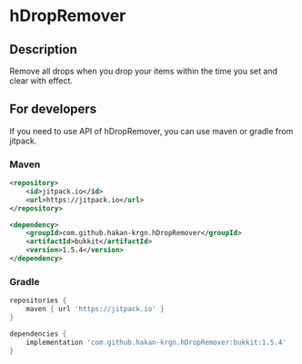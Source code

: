 # hDropRemover


## Description
Remove all drops when you drop your items within the time you set and clear with effect.

## For developers
If you need to use API of hDropRemover, you can use maven or gradle from jitpack.

### Maven

```xml
<repository>
    <id>jitpack.io</id>
    <url>https://jitpack.io</url>
</repository>

<dependency>
    <groupId>com.github.hakan-krgn.hDropRemover</groupId>
    <artifactId>bukkit</artifactId>
    <version>1.5.4</version>
</dependency>
```

### Gradle

```gradle
repositories {
    maven { url 'https://jitpack.io' }
}

dependencies {
    implementation 'com.github.hakan-krgn.hDropRemover:bukkit:1.5.4'
}
```